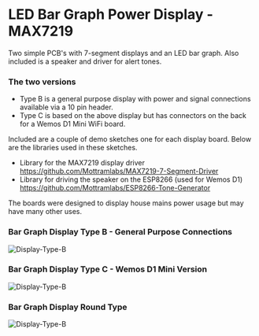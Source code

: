 # LED Bar Graph Power Display - MAX7219

Two simple PCB's with 7-segment displays and an LED bar graph. Also included is a speaker and driver for alert tones.

### The two versions
 - Type B is a general purpose display with power and signal connections available via a 10 pin header.
 - Type C is based on the above display but has connectors on the back for a Wemos D1 Mini WiFi board.

Included are a couple of demo sketches one for each display board. Below are the libraries used in these sketches.
 - Library for the MAX7219 display driver https://github.com/Mottramlabs/MAX7219-7-Segment-Driver
 - Library for driving the speaker on the ESP8266 (used for Wemos D1) https://github.com/Mottramlabs/ESP8266-Tone-Generator

The boards were designed to display house mains power usage but may have many other uses.

### Bar Graph Display Type B - General Purpose Connections
![Display-Type-B](https://github.com/Mottramlabs/MAX7219-LED-Bar-Graph-Power-Display/blob/master/Pictures/Type%20B%20Front.jpg?raw=true)

### Bar Graph Display Type C - Wemos D1 Mini Version
![Display-Type-B](https://github.com/Mottramlabs/MAX7219-LED-Bar-Graph-Power-Display/blob/master/Pictures/Type%20C%20Front.jpg?raw=true)

### Bar Graph Display Round Type

![Display-Type-B](https://github.com/Mottramlabs/MAX7219-LED-Bar-Graph-Power-Display/blob/master/Pictures/PIX201127.jpg?raw=true)